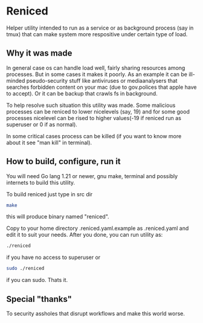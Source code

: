 # Reniced

Helper utility intended to run as a service or as background process (say in tmux) that can make system more respositive
under certain type of load.

## Why it was made

In general case os can handle load well, fairly sharing resources among processes. But in some cases it makes it poorly.
As an example it can be ill-minded pseudo-security stuff like antiviruses or mediaanalysers that searches forbidden
content on your mac (due to gov.polices that apple have to accept). Or it can be backup that crawls fs in background.

To help resolve such situation this utility was made. Some malicious processes can be reniced to lower nicelevels (say,
19) and for some good processes nicelevel can be rised to higher values(-19 if reniced run as superuser or 0 if as
normal).

In some critical cases process can be killed (if you want to know more about it see "man kill" in terminal).

## How to build, configure, run it

You will need Go lang 1.21 or newer, gnu make, terminal and possibly internets to build this utility.

To build reniced just type in src dir

```bash
make
```

this will produce binary named "reniced".

Copy to your home directory .reniced.yaml.example as .reniced.yaml and edit it to suit your needs. After you done, you
can run utility as:

```bash
./reniced
```

if you have no access to superuser or

```bash
sudo ./reniced
```

if you can sudo. Thats it.

## Special "thanks"

To security assholes that disrupt workflows and make this world worse.
